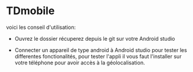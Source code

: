 # TDmobile

voici les conseil d'utilisation:
- Ouvrez le dossier récuperez depuis le git sur votre Android studio

- Connecter un appareil de type android à Android studio pour tester les differentes fonctionalités, pour tester l'appli il vous
faut l'installer sur votre téléphone pour avoir accès à la géolocalisation.
